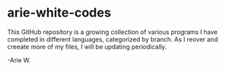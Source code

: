 # arie-white-codes

This GitHub repository is a growing collection of various programs I have completed in different languages, categorized by branch. As I reover and creeate more of my files, I will be updating periodically. 

-Arie W. 
